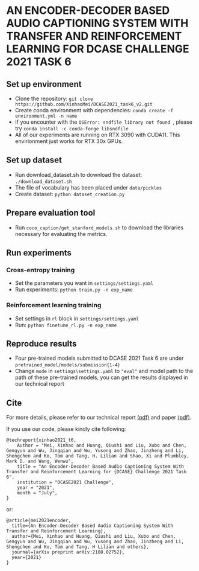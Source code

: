 # AN ENCODER-DECODER BASED AUDIO CAPTIONING SYSTEM WITH TRANSFER AND REINFORCEMENT LEARNING FOR DCASE CHALLENGE 2021 TASK 6

## Set up environment

* Clone the repository: `git clone https://github.com/XinhaoMei/DCASE2021_task6_v2.git`
* Create conda environment with dependencies: `conda create -f environment.yml -n name`
* If you encounter with the `OSError: sndfile library not found `, please try `conda install -c conda-forge libsndfile`
* All of our experiments are running on RTX 3090 with CUDA11. This envirionment just works for RTX 30x GPUs.

## Set up dataset 

* Run download_dataset.sh to download the dataset: `./download_dataset.sh`
* The file of vocabulary has been placed under `data/pickles`
*  Create dataset: `python dataset_creation.py`

## Prepare evaluation tool

* Run `coco_caption/get_stanford_models.sh` to download the libraries necessary for evaluating the metrics.

## Run experiments 

### Cross-entropy training

* Set the parameters you want in `settings/settings.yaml` 
* Run experiments: `python train.py -n exp_name`

### Reinforcement learning training

* Set settings in `rl` block in `settings/settings.yaml` 
* Run: `python finetune_rl.py -n exp_name` 

## Reproduce results 

* Four pre-trained models submitted to DCASE 2021 Task 6 are under `pretrained_model/models/submission{1-4}`
* Change `mode` in `settings\settings.yaml` to `"eval"` and model path to the path of these pre-trained models, you can get the results displayed in our technical report

## Cite

For more details, please refer to our technical report [(pdf)](http://dcase.community/documents/challenge2021/technical_reports/DCASE2021_Mei_88_t6.pdf) and paper [(pdf)](https://arxiv.org/abs/2108.02752).

If you use our code, please kindly cite following:

```
@techreport{xinhao2021_t6,
    Author = "Mei, Xinhao and Huang, Qiushi and Liu, Xubo and Chen, Gengyun and Wu, Jingqian and Wu, Yusong and Zhao, Jinzheng and Li, Shengchen and Ko, Tom and Tang, H. Lilian and Shao, Xi and Plumbley, Mark D. and Wang, Wenwu",
    title = "An Encoder-Decoder Based Audio Captioning System With Transfer and Reinforcement Learning for {DCASE} Challenge 2021 Task 6",
    institution = "DCASE2021 Challenge",
    year = "2021",
    month = "July",
}
```

or:

```
@article{mei2021encoder,
  title={An Encoder-Decoder Based Audio Captioning System With Transfer and Reinforcement Learning},
  author={Mei, Xinhao and Huang, Qiushi and Liu, Xubo and Chen, Gengyun and Wu, Jingqian and Wu, Yusong and Zhao, Jinzheng and Li, Shengchen and Ko, Tom and Tang, H Lilian and others},
  journal={arXiv preprint arXiv:2108.02752},
  year={2021}
}
```



